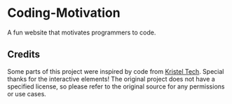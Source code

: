 # Coding-Motivation
A fun website that motivates programmers to code.
## Credits

Some parts of this project were inspired by code from [Kristel Tech](https://github.com/kristel-tech). Special thanks for the interactive elements! The original project does not have a specified license, so please refer to the original source for any permissions or use cases.
